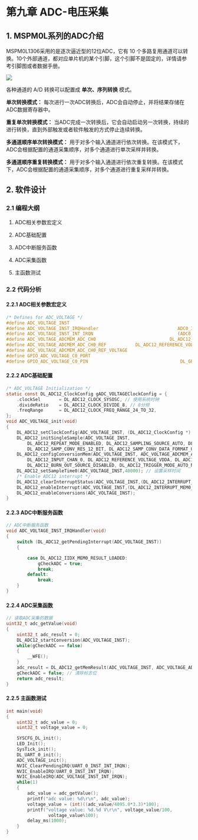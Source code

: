 # 第九章 ADC-电压采集

## 1. MSPM0L系列的ADC介绍

MSPM0L1306采用的是逐次逼近型的12位ADC，它有 10 个多路复用通道可以转换。10个外部通道，都对应单片机的某个引脚，这个引脚不是固定的，详情请参考引脚图或者数据手册。

![](https://wiki.lckfb.com/storage/images/zh-hans/dzx-mspm0l1306/beginner/adc/adc_20240805_141152.png)

各种通道的 A/D 转换可以配置成 **单次、序列转换** 模式。

**单次转换模式：** 每次进行一次ADC转换后，ADC会自动停止，并将结果存储在ADC数据寄存器中。

**重复单次转换模式：** 当ADC完成一次转换后，它会自动启动另一次转换，持续的进行转换，直到外部触发或者软件触发的方式停止连续转换。

**多通道顺序单次转换模式：** 用于对多个输入通道进行依次转换。在该模式下，ADC会根据配置的通道采集顺序，对多个通道进行单次采样并转换。

**多通道顺序重复转换模式：** 用于对多个输入通道进行依次重复转换。在该模式下，ADC会根据配置的通道采集顺序，对多个通道进行重复采样并转换。

## 2. 软件设计

### 2.1 编程大纲

1. ADC相关参数宏定义

2. ADC基础配置

3. ADC中断服务函数

4. ADC采集函数

5. 主函数测试

### 2.2 代码分析

#### 2.2.1 ADC相关参数宏定义

```c
/* Defines for ADC_VOLTAGE */
#define ADC_VOLTAGE_INST                                                    ADC0
#define ADC_VOLTAGE_INST_IRQHandler                              ADC0_IRQHandler
#define ADC_VOLTAGE_INST_INT_IRQN                                (ADC0_INT_IRQn)
#define ADC_VOLTAGE_ADCMEM_ADC_CH0                            DL_ADC12_MEM_IDX_0
#define ADC_VOLTAGE_ADCMEM_ADC_CH0_REF           DL_ADC12_REFERENCE_VOLTAGE_VDDA
#define ADC_VOLTAGE_ADCMEM_ADC_CH0_REF_VOLTAGE                             -1   // VDDA cannot be determined
#define GPIO_ADC_VOLTAGE_C0_PORT                                           GPIOA
#define GPIO_ADC_VOLTAGE_C0_PIN                                   DL_GPIO_PIN_27
```

#### 2.2.2 ADC基础配置

```c
/* ADC_VOLTAGE Initialization */
static const DL_ADC12_ClockConfig gADC_VOLTAGEClockConfig = {
    .clockSel       = DL_ADC12_CLOCK_SYSOSC, // 使用系统时钟
    .divideRatio    = DL_ADC12_CLOCK_DIVIDE_8, // 8分频
    .freqRange      = DL_ADC12_CLOCK_FREQ_RANGE_24_TO_32, 
};
void ADC_VOLTAGE_init(void)
{
    DL_ADC12_setClockConfig(ADC_VOLTAGE_INST, (DL_ADC12_ClockConfig *) &gADC_VOLTAGEClockConfig); // 时钟配置
    DL_ADC12_initSingleSample(ADC_VOLTAGE_INST,
        DL_ADC12_REPEAT_MODE_ENABLED, DL_ADC12_SAMPLING_SOURCE_AUTO, DL_ADC12_TRIG_SRC_SOFTWARE,
        DL_ADC12_SAMP_CONV_RES_12_BIT, DL_ADC12_SAMP_CONV_DATA_FORMAT_UNSIGNED); // 单次采样配置
    DL_ADC12_configConversionMem(ADC_VOLTAGE_INST, ADC_VOLTAGE_ADCMEM_ADC_CH0,
        DL_ADC12_INPUT_CHAN_0, DL_ADC12_REFERENCE_VOLTAGE_VDDA, DL_ADC12_SAMPLE_TIMER_SOURCE_SCOMP0, DL_ADC12_AVERAGING_MODE_DISABLED,
        DL_ADC12_BURN_OUT_SOURCE_DISABLED, DL_ADC12_TRIGGER_MODE_AUTO_NEXT, DL_ADC12_WINDOWS_COMP_MODE_DISABLED); // 配置ADC通道
    DL_ADC12_setSampleTime0(ADC_VOLTAGE_INST,40000); // 设置采样时间
    /* Enable ADC12 interrupt */
    DL_ADC12_clearInterruptStatus(ADC_VOLTAGE_INST,(DL_ADC12_INTERRUPT_MEM0_RESULT_LOADED));
    DL_ADC12_enableInterrupt(ADC_VOLTAGE_INST,(DL_ADC12_INTERRUPT_MEM0_RESULT_LOADED));
    DL_ADC12_enableConversions(ADC_VOLTAGE_INST);
}
```

#### 2.2.3 ADC中断服务函数

```c
// ADC中断服务函数
void ADC_VOLTAGE_INST_IRQHandler(void)
{
    switch (DL_ADC12_getPendingInterrupt(ADC_VOLTAGE_INST)) 
    {

        case DL_ADC12_IIDX_MEM0_RESULT_LOADED:
            gCheckADC = true;
            break;
        default:
            break;
    }
}
```

#### 2.2.4 ADC采集函数

```c
// 读取ADC采集的数据
uint32_t adc_getValue(void)
{
    uint32_t adc_result = 0;
    DL_ADC12_startConversion(ADC_VOLTAGE_INST);
    while(gCheckADC == false)
    {
        __WFE();
    }
    adc_result = DL_ADC12_getMemResult(ADC_VOLTAGE_INST, ADC_VOLTAGE_ADCMEM_ADC_CH0); // PA27
    gCheckADC = false; // 清除标志位
    return adc_result;
}
```

#### 2.2.5 主函数测试

```c
int main(void)
{
	uint32_t adc_value = 0;
	uint32_t voltage_value = 0;

	SYSCFG_DL_init();
	LED_Init();
	SysTick_init();
	DL_UART_0_init();
	ADC_VOLTAGE_init();
	NVIC_ClearPendingIRQ(UART_0_INST_INT_IRQN);
	NVIC_EnableIRQ(UART_0_INST_INT_IRQN);
	NVIC_EnableIRQ(ADC_VOLTAGE_INST_INT_IRQN);
	while(1) 
	{
		adc_value = adc_getValue();
		printf("adc value: %d\r\n", adc_value);
		voltage_value = (int)((adc_value/4095.0*3.3)*100);
		printf("voltage value: %d.%d V\r\n", voltage_value/100,
				voltage_value%100);
		delay_ms(1000);
	}
}
```
